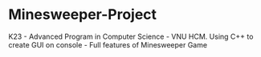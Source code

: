 # Minesweeper-Project
K23 - Advanced Program in Computer Science - VNU HCM.
Using C++ to create GUI on console - Full features of Minesweeper Game

